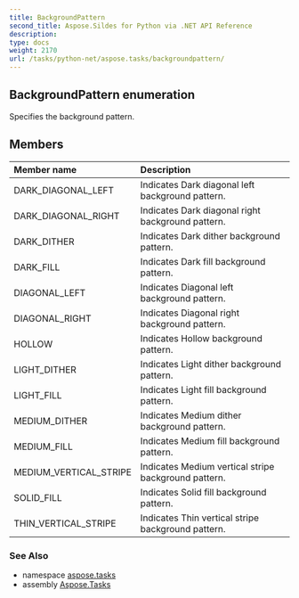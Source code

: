 ```yaml
---
title: BackgroundPattern
second_title: Aspose.Sildes for Python via .NET API Reference
description: 
type: docs
weight: 2170
url: /tasks/python-net/aspose.tasks/backgroundpattern/
---
```


## BackgroundPattern enumeration

Specifies the background pattern.

## Members
| Member name | Description |
| :- | :- |
|DARK_DIAGONAL_LEFT|Indicates Dark diagonal left background pattern.|
|DARK_DIAGONAL_RIGHT|Indicates Dark diagonal right background pattern.|
|DARK_DITHER|Indicates Dark dither background pattern.|
|DARK_FILL|Indicates Dark fill background pattern.|
|DIAGONAL_LEFT|Indicates Diagonal left background pattern.|
|DIAGONAL_RIGHT|Indicates Diagonal right background pattern.|
|HOLLOW|Indicates Hollow background pattern.|
|LIGHT_DITHER|Indicates Light dither background pattern.|
|LIGHT_FILL|Indicates Light fill background pattern.|
|MEDIUM_DITHER|Indicates Medium dither background pattern.|
|MEDIUM_FILL|Indicates Medium fill background pattern.|
|MEDIUM_VERTICAL_STRIPE|Indicates Medium vertical stripe background pattern.|
|SOLID_FILL|Indicates Solid fill background pattern.|
|THIN_VERTICAL_STRIPE|Indicates Thin vertical stripe background pattern.|

### See Also

* namespace [aspose.tasks](/tasks/python-net/aspose.tasks/)
* assembly [Aspose.Tasks](/tasks/python-net/)

